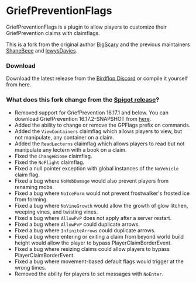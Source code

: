 # GriefPreventionFlags
GriefPreventionFlags is a plugin to allow players to customize their GriefPrevention claims with claimflags.

This is a fork from the original author [BigScary](https://github.com/BigScary/GriefPreventionFlags) and the previous maintainers [ShaneBeee](https://github.com/ShaneBeee/GriefPreventionFlags) and [lewysDavies](https://github.com/lewysDavies/GriefPreventionFlags).

### Download
Download the latest release from the [Birdflop Discord](https://discord.gg/MBdsxAR) or compile it yourself from here.


### What does this fork change from the [Spigot release](https://www.spigotmc.org/resources/gpflags.55773/)?
- Removed support for GriefPrevention 16.17.1 and below. You can download GriefPrevention 16.17.2-SNAPSHOT from [here](https://ci.appveyor.com/project/RoboMWM39862/griefprevention/history). 
- Added the ability to change or remove the GPFlags prefix on commands.
- Added the `ViewContainers` claimflag which allows players to view, but not manipulate, any container on a claim.
- Added the `ReadLecterns` claimflag which allows players to read but not manipulate any lectern with a book on a claim.
- Fixed the `ChangeBiome` claimflag.
- Fixed the `NoFlight` claimflag.
- Fixed a null pointer exception with global instances of the `NoVehicle` claim flag.
- Fixed a bug where `NoMobDamage` would also prevent players from renaming mobs.
- Fixed a bug where `NoIceForm` would not prevent frostwalker's frosted ice from forming.
- Fixed a bug where `NoVineGrowth` would allow the growth of glow litchen, weeping vines, and twisting vines.
- Fixed a bug where `AllowPvP` does not apply after a server restart.
- Fixed a bug where `AllowPvP` could duplicate arrows.
- Fixed a bug where `InfiniteArrows` could duplicate arrows. 
- Fixed a bug where entering or exiting a claim from beyond world build height would allow the player to bypass PlayerClaimBorderEvent.
- Fixed a bug where resizing claims could allow players to bypass PlayerClaimBorderEvent.
- Fixed a bug where movement-based default flags would trigger at the wrong times. 
- Removed the ability for players to set messages with `NoEnter`.
